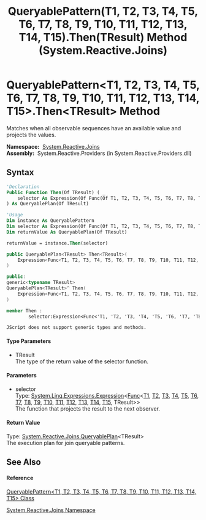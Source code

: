 ﻿---
title: QueryablePattern(T1, T2, T3, T4, T5, T6, T7, T8, T9, T10, T11, T12, T13, T14, T15).Then(TResult) Method  (System.Reactive.Joins)
TOCTitle: Then(TResult) Method
ms:assetid: M:System.Reactive.Joins.QueryablePattern`15.Then``1(System.Linq.Expressions.Expression{System.Func{`0,`1,`2,`3,`4,`5,`6,`7,`8,`9,`10,`11,`12,`13,`14,``0}})
ms:mtpsurl: https://msdn.microsoft.com/en-us/library/Hh229454(v=VS.103)
ms:contentKeyID: 36068870
ms.date: 06/28/2011
mtps_version: v=VS.103
f1_keywords:
- System.Reactive.Joins.QueryablePattern`15.Then``1
dev_langs:
- CSharp
- JScript
- VB
- FSharp
- c++
---

# QueryablePattern\<T1, T2, T3, T4, T5, T6, T7, T8, T9, T10, T11, T12, T13, T14, T15\>.Then\<TResult\> Method

Matches when all observable sequences have an available value and projects the values.

**Namespace:**  [System.Reactive.Joins](hh211841\(v=vs.103\).md)  
**Assembly:**  System.Reactive.Providers (in System.Reactive.Providers.dll)

## Syntax

``` vb
'Declaration
Public Function Then(Of TResult) ( _
    selector As Expression(Of Func(Of T1, T2, T3, T4, T5, T6, T7, T8, T9, T10, T11, T12, T13, T14, T15, TResult)) _
) As QueryablePlan(Of TResult)
```

``` vb
'Usage
Dim instance As QueryablePattern
Dim selector As Expression(Of Func(Of T1, T2, T3, T4, T5, T6, T7, T8, T9, T10, T11, T12, T13, T14, T15, TResult))
Dim returnValue As QueryablePlan(Of TResult)

returnValue = instance.Then(selector)
```

``` csharp
public QueryablePlan<TResult> Then<TResult>(
    Expression<Func<T1, T2, T3, T4, T5, T6, T7, T8, T9, T10, T11, T12, T13, T14, T15, TResult>> selector
)
```

``` c++
public:
generic<typename TResult>
QueryablePlan<TResult>^ Then(
    Expression<Func<T1, T2, T3, T4, T5, T6, T7, T8, T9, T10, T11, T12, T13, T14, T15, TResult>^>^ selector
)
```

``` fsharp
member Then : 
        selector:Expression<Func<'T1, 'T2, 'T3, 'T4, 'T5, 'T6, 'T7, 'T8, 'T9, 'T10, 'T11, 'T12, 'T13, 'T14, 'T15, 'TResult>> -> QueryablePlan<'TResult> 
```

``` jscript
JScript does not support generic types and methods.
```

#### Type Parameters

  - TResult  
    The type of the return value of the selector function.

#### Parameters

  - selector  
    Type: [System.Linq.Expressions.Expression](https://msdn.microsoft.com/en-us/library/Bb335710)\<[Func](https://msdn.microsoft.com/en-us/library/Dd402868)\<[T1](hh228992\(v=vs.103\).md), [T2](hh228992\(v=vs.103\).md), [T3](hh228992\(v=vs.103\).md), [T4](hh228992\(v=vs.103\).md), [T5](hh228992\(v=vs.103\).md), [T6](hh228992\(v=vs.103\).md), [T7](hh228992\(v=vs.103\).md), [T8](hh228992\(v=vs.103\).md), [T9](hh228992\(v=vs.103\).md), [T10](hh228992\(v=vs.103\).md), [T11](hh228992\(v=vs.103\).md), [T12](hh228992\(v=vs.103\).md), [T13](hh228992\(v=vs.103\).md), [T14](hh228992\(v=vs.103\).md), [T15](hh228992\(v=vs.103\).md), TResult\>\>  
    The function that projects the result to the next observer.  

#### Return Value

Type: [System.Reactive.Joins.QueryablePlan](hh211937\(v=vs.103\).md)\<TResult\>  
The execution plan for join queryable patterns.  

## See Also

#### Reference

[QueryablePattern\<T1, T2, T3, T4, T5, T6, T7, T8, T9, T10, T11, T12, T13, T14, T15\> Class](hh228992\(v=vs.103\).md)

[System.Reactive.Joins Namespace](hh211841\(v=vs.103\).md)

